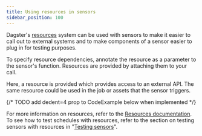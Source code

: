 ```yaml
---
title: Using resources in sensors
sidebar_position: 100
---
```


Dagster's [resources](/guides/build/external-resources/) system can be used with sensors to make it easier to call out to external systems and to make components of a sensor easier to plug in for testing purposes.

To specify resource dependencies, annotate the resource as a parameter to the sensor's function. Resources are provided by attaching them to your <PyObject section="definitions" module="dagster" object="Definitions" /> call.

Here, a resource is provided which provides access to an external API. The same resource could be used in the job or assets that the sensor triggers.

{/* TODO add dedent=4 prop to CodeExample below when implemented */}
<CodeExample path="docs_snippets/docs_snippets/concepts/resources/pythonic_resources.py" startAfter="start_new_resource_on_sensor" endBefore="end_new_resource_on_sensor" />

For more information on resources, refer to the [Resources documentation](/guides/build/external-resources). To see how to test schedules with resources, refer to the section on testing sensors with resources in "[Testing sensors](/guides/automate/sensors/testing-sensors)".
